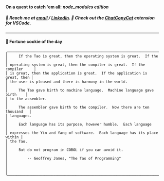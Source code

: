 #### On a quest to catch 'em all: *node_modules edition*

##### :calling: Reach me at **[email](mailto:johannes@stenmark.in)** ***/*** **[LinkedIn](https://www.linkedin.com/in/johannes-stenmark)**.  :feet: Check out the [ChatCopyCat](https://github.com/jstenmark/ChatCopyCat) extension for VSCode.

---
#### :cookie: Fortune cookie of the day
```smalltalk
╭─────────────────────────────────────────────────────────────────────────────╮
│     If the Tao is great, then the operating system is great.  If the        │
│ operating system is great, then the compiler is great.  If the compiler     │
│ is great, then the application is great.  If the application is great, then │
│ the user is pleased and there is harmony in the world.                      │
│     The Tao gave birth to machine language.  Machine language gave birth    │
│ to the assembler.                                                           │
│     The assembler gave birth to the compiler.  Now there are ten thousand   │
│ languages.                                                                  │
│     Each language has its purpose, however humble.  Each language           │
│ expresses the Yin and Yang of software.  Each language has its place within │
│ the Tao.                                                                    │
│     But do not program in COBOL if you can avoid it.                        │
│         -- Geoffrey James, "The Tao of Programming"                         │
│                                                                             │
╰─────────────────────────────────────────────────────────────────────────────╯
```
